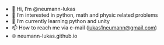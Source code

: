 - 👋 Hi, I’m @neumann-lukas
- 👀 I’m interested in python, math and physic related problems
- 🌱 I’m currently learning python and unity
- 📫 How to reach me via e-mail (lukas1neumann@gmail.com)
- 🌐 neumann-lukas.github.io
